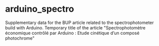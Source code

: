 # arduino_spectro
Supplementary data for the BUP article related to the spectrophotometer build with Arduino. Temporary title of the article "Spectrophotomètre économique contrôlé par Arduino :  Etude cinétique d’un composé photochrome"

